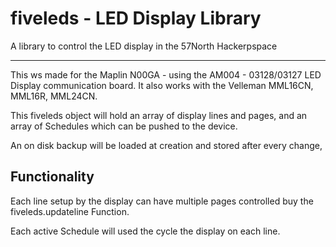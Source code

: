 # fiveleds - LED Display Library

A library to control the LED display in the 57North Hackerpspace

----

This ws made for the Maplin N00GA - using the AM004 - 03128/03127 LED Display communication board. It also works with the Velleman MML16CN, MML16R, MML24CN.

This fiveleds object will hold an array of display lines and pages, and an array of Schedules which can be pushed to the device.

An on disk backup will be loaded at creation and stored after every change,

## Functionality

Each line setup by the display can have multiple pages controlled buy the fiveleds.updateline Function.

Each active Schedule will used the cycle the display on each line.
